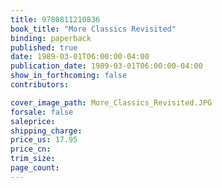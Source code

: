 ```yaml
---
title: 9780811210836
book_title: "More Classics Revisited"
binding: paperback
published: true
date: 1989-03-01T06:00:00-04:00
publication_date: 1989-03-01T06:00:00-04:00
show_in_forthcoming: false
contributors:

cover_image_path: More_Classics_Revisited.JPG
forsale: false
saleprice:
shipping_charge:
price_us: 17.95
price_cn:
trim_size:
page_count:
---
```


